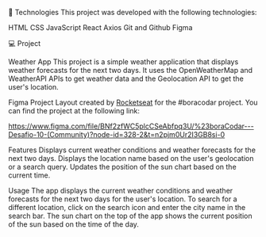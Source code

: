 🚀 Technologies
This project was developed with the following technologies:

HTML
CSS
JavaScript
React
Axios
Git and Github
Figma

💻 Project

Weather App
This project is a simple weather application that displays weather forecasts for the next two days. It uses the OpenWeatherMap and WeatherAPI APIs to get weather data and the Geolocation API to get the user's location.

Figma Project
Layout created by [Rocketseat](https://rocketseat.com.br/) for the #boracodar project. You can find the project at the following link:

https://www.figma.com/file/BNf2zfWC5plcCSeAbfpq3U/%23boraCodar---Desafio-10-(Community)?node-id=328-2&t=n2pjm0Ur2I3GB8si-0

Features
Displays current weather conditions and weather forecasts for the next two days.
Displays the location name based on the user's geolocation or a search query.
Updates the position of the sun chart based on the current time.

Usage
The app displays the current weather conditions and weather forecasts for the next two days for the user's location.
To search for a different location, click on the search icon and enter the city name in the search bar.
The sun chart on the top of the app shows the current position of the sun based on the time of the day.